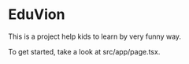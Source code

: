 # EduVion

This is a project help kids to learn by very funny way.

To get started, take a look at src/app/page.tsx.
